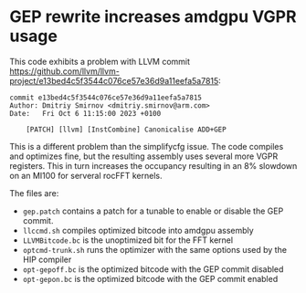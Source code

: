# GEP rewrite increases amdgpu VGPR usage

This code exhibits a problem with LLVM commit https://github.com/llvm/llvm-project/e13bed4c5f3544c076ce57e36d9a11eefa5a7815:

```
commit e13bed4c5f3544c076ce57e36d9a11eefa5a7815
Author: Dmitriy Smirnov <dmitriy.smirnov@arm.com>
Date:   Fri Oct 6 11:15:00 2023 +0100

    [PATCH] [llvm] [InstCombine] Canonicalise ADD+GEP
```

This is a different problem than the simplifycfg issue. The code compiles and optimizes fine, but
the resulting assembly uses several more VGPR registers. This in turn increases the occupancy
resulting in an 8% slowdown on an MI100 for serveral rocFFT  kernels.

The files are:
- `gep.patch` contains a patch for a tunable to enable or disable the GEP commit.
- `llccmd.sh` compiles optimized bitcode into amdgpu assembly
- `LLVMBitcode.bc` is the unoptimized bit for the FFT kernel
- `optcmd-trunk.sh` runs the optimizer with the same options used by the HIP compiler
- `opt-gepoff.bc` is the optimized bitcode with the GEP commit disabled
- `opt-gepon.bc` is the optimized bitcode with the GEP commit enabled
